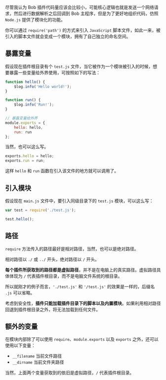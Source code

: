 尽管我认为 Bob 插件代码量应该会比较小，可能核心逻辑也就是发送一个网络请求，然后进行数据解析之后回调到 Bob 主程序，但是为了更好地组织代码，仿照 `Node.js` 提供了模块化的功能。

你可以通过 `require('path')` 的方式来引入 `JavaScript` 脚本文件，如此一来，被引入的脚本文件就会变成一个模块，拥有了自己独立的命名空间。

## 暴露变量

假设现在插件根目录有个  `test.js` 文件，当它被作为一个模块被引入的时候，想要暴露一些变量给外界使用，可按照如下的写法：

```js
function hello() {
    $log.info('Hello world!');
}

function run() {
    $log.info('Run!');
}

// 暴露变量给外界
module.exports = {
    hello: hello,
    run: run
};
```

当然，也可以这么写。

```js
exports.hello = hello;
exports.run = run;
```

这样 `hello` 和 `run` 函数在引入该文件的地方就可以调用了。

## 引入模块

假设现在 `main.js` 文件中，要引入同级目录下的 `test.js` 模块，可以这么写：

```js
var test = require('./test.js');

test.hello();
```

## 路径

`require` 方法传入的路径最好是相对路径，当然，也可以是绝对路径。

相对路径以 `./` 或  `../` 开头，绝对路径以 `/` 开头。

**每个插件所获取到的路径都是虚拟路径**，并不是在电脑上的真实路径。虚拟路径具体体现为 `/` 代表插件根目录，而不是电脑文件系统的根目录。

所以就刚才的例子而言，`'./test.js'` 和 `'/test.js'` 的效果是一样的，后缀名 `.js` 可以省略。

考虑到安全性，**插件只能加载插件目录下的脚本以及内置模块**。如果利用相对路径回退到插件根目录之外，将无法加载到任何文件。

## 额外的变量

在模块内部除了可以使用 `require`、`module.exports` 以及 `exports` 之外，还可以使用以下变量：

* `__filename` 当前文件路径
* `__dirname` 当前文件夹路径

当然，上面两个变量获取到的依旧是虚拟路径，`/` 代表插件根目录。